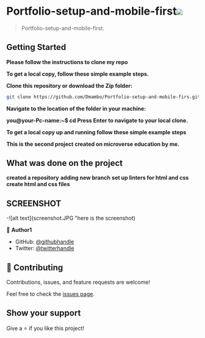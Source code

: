 # Portfolio-setup-and-mobile-first![](https://img.shields.io/badge/Microverse-blueviolet)


> Portfolio-setup-and-mobile-first.


## Getting Started

**Please follow the instructions to clone my repo**

**To get a local copy, follow these simple example steps.**

**Clone this repository or download the Zip folder:**

```sh
git clone https://github.com/Dmambo/Portfolio-setup-and-mobile-firs.git**
```

**Navigate to the location of the folder in your machine:**

**you@your-Pc-name:~$ cd <folder>**
**Press Enter to navigate to your local clone.**

**To get a local copy up and running follow these simple example steps**

**This is the second project created on microverse education by me.**


## What was done on the project

**created a  repository**
**adding new branch**
**set up linters for html and css**
**create html and  css files**

## SCREENSHOT
-![alt text](screenshot.JPG "here is the screenshot)

👤 **Author1**

- GitHub: [@githubhandle](https://github.com/Dmambo)
- Twitter: [@twitterhandle](https://twitter.com/kingibro345)


## 🤝 Contributing

Contributions, issues, and feature requests are welcome!

Feel free to check the [issues page](../../issues/).

## Show your support

Give a ⭐️ if you like this project!



